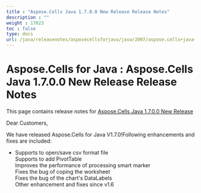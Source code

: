 ```yaml
---
title : "Aspose.Cells Java 1.7.0.0 New Release Release Notes" 
description : "" 
weight : 17023 
toc : false
type: docs
url: /java/releasenotes/asposecellsforjava/java/2007/aspose.cells+java+1.7.0.0+new+release+release+notes/
---
```


# Aspose.Cells for Java : Aspose.Cells Java 1.7.0.0 New Release Release Notes


This page contains release notes for [Aspose.Cells Java 1.7.0.0 New Release](http://www.aspose.com/downloads/cells/java/new-releases/aspose.cells-java-1.7.0.0-new-release/)

Dear Customers,

We have released Aspose.Cells for Java V1.7.0!Following enhancements and fixes are included:

*   Supports to open/save csv format file  
    Supports to add PivotTable  
    Improves the performance of processing smart marker  
    Fixes the bug of coping the worksheet  
    Fixes the bug of the chart's DataLabels  
    Other enhancement and fixes since v1.6

